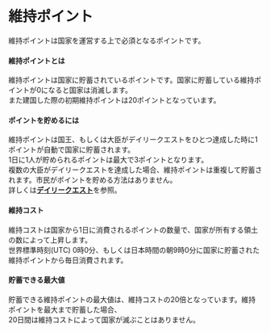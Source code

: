 # 維持ポイント
維持ポイントは国家を運営する上で必須となるポイントです。

#### 維持ポイントとは  

維持ポイントは国家に貯蓄されているポイントです。国家に貯蓄している維持ポイントが0になると国家は消滅します。  
また建国した際の初期維持ポイントは20ポイントとなっています。

#### ポイントを貯めるには

維持ポイントは国王、もしくは大臣がデイリークエストをひとつ達成した時に1ポイントが自動で国家に貯蓄されます。  
1日に1人が貯められるポイントは最大で3ポイントとなります。  
複数の大臣がデイリークエストを達成した場合、維持ポイントは重複して貯蓄されます。市民がポイントを貯める方法はありません。  
詳しくは[**デイリークエスト**](/guide/dailyquest)を参照。  

#### 維持コスト  

維持コストは国家から1日に消費されるポイントの数量で、国家が所有する領土の数によって上昇します。  
世界標準時刻(UTC) 0時0分、もしくは日本時間の朝9時0分に国家に貯蓄された維持ポイントから毎日消費されます。

#### 貯蓄できる最大値  

貯蓄できる維持ポイントの最大値は、維持コストの20倍となっています。維持ポイントを最大まで貯蓄した場合、  
20日間は維持コストによって国家が滅ぶことはありません。
